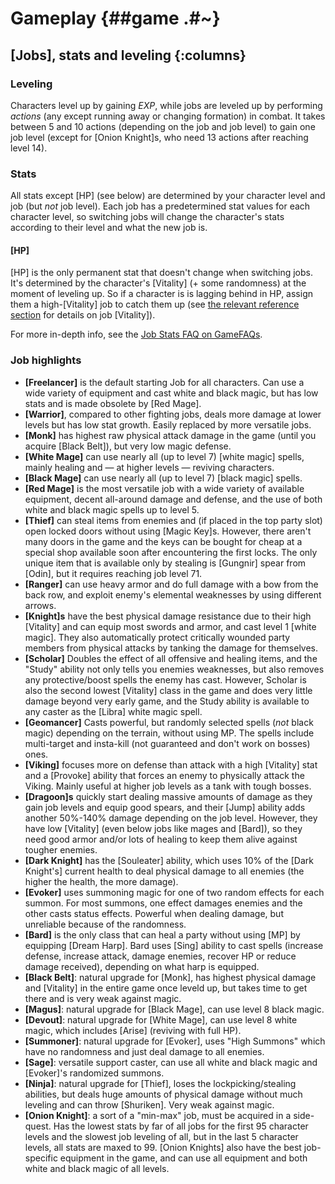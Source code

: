 # Gameplay {##game .#~}

## [Jobs], stats and leveling {:columns}

### Leveling
Characters level up by gaining *EXP*, while jobs are leveled up by performing *actions* (any except running away or changing formation) in combat. It takes between 5 and 10 actions (depending on the job and job level) to gain one job level (except for [Onion Knight]s, who need 13 actions after reaching level 14).

### Stats
All stats except [HP] (see below) are determined by your character level and job (but *not* job level). Each job has a predetermined stat values for each character level, so switching jobs will change the character's stats according to their level and what the new job is.

#### [HP]
[HP] is the only permanent stat that doesn't change when switching jobs. It's determined by the character's [Vitality] (+ some randomness) at the moment of leveling up. So if a character is is lagging behind in HP, assign them a high-[Vitality] job to catch them up (see [the relevant reference section](job_vitality) for details on job [Vitality]).

For more in-depth info, see the [Job Stats FAQ on GameFAQs](https://gamefaqs.gamespot.com/ds/924897-final-fantasy-iii/faqs/46045).

### Job highlights
* **[Freelancer]** is the default starting Job for all characters. Can use a wide variety of equipment and cast white and black magic, but has low stats and is made obsolete by [Red Mage].
* **[Warrior]**, compared to other fighting jobs, deals more damage at lower levels but has low stat growth. Easily replaced by more versatile jobs.
* **[Monk]** has highest raw physical attack damage in the game (until you acquire [Black Belt]), but very low magic defense.
* **[White Mage]** can use nearly all (up to level 7) [white magic] spells, mainly healing and — at higher levels — reviving characters.
* **[Black Mage]** can use nearly all (up to level 7) [black magic] spells.
* **[Red Mage]** is the most versatile job with a wide variety of available equipment, decent all-around damage and defense, and the use of both white and black magic spells up to level 5.
* **[Thief]** can steal items from enemies and (if placed in the top party slot) open locked doors without using [Magic Key]s. However, there aren't many doors in the game and the keys can be bought for cheap at a special shop available soon after encountering the first locks. The only unique item that is available only by stealing is [Gungnir] spear from [Odin], but it requires reaching job level 71.
* **[Ranger]** can use heavy armor and do full damage with a bow from the back row, and exploit enemy's elemental weaknesses by using different arrows.
* **[Knight]s** have the best physical damage resistance due to their high [Vitality] and can equip most swords and armor, and cast level 1 [white magic]. They also automatically protect critically wounded party members from physical attacks by tanking the damage for themselves.
* **[Scholar]** Doubles the effect of all offensive and healing items, and the "Study" ability not only tells you enemies weaknesses, but also removes any protective/boost spells the enemy has cast. However, Scholar is also the second lowest [Vitality] class in the game and does very little damage beyond very early game, and the Study ability is available to any caster as the [Libra] white magic spell.
* **[Geomancer]** Casts powerful, but randomly selected spells (*not* black magic) depending on the terrain, without using MP. The spells include multi-target and insta-kill (not guaranteed and don't work on bosses) ones.
* **[Viking]** focuses more on defense than attack with a high [Vitality] stat and a [Provoke] ability that forces an enemy to physically attack the Viking. Mainly useful at higher job levels as a tank with tough bosses.
* **[Dragoon]s** quickly start dealing massive amounts of damage as they gain job levels and equip good spears, and their [Jump] ability adds another 50%-140% damage depending on the job level. However, they have low [Vitality] (even below jobs like mages and [Bard]), so they need good armor and/or lots of healing to keep them alive against tougher enemies.
* **[Dark Knight]** has the [Souleater] ability, which uses 10% of the [Dark Knight's] current health to deal physical damage to all enemies (the higher the health, the more damage).
* **[Evoker]** uses summoning magic for one of two random effects for each summon. For most summons, one effect damages enemies and the other casts status effects. Powerful when dealing damage, but unreliable because of the randomness.
* **[Bard]** is the only class that can heal a party without using [MP] by equipping [Dream Harp]. Bard uses [Sing] ability to cast spells (increase defense, increase attack, damage enemies, recover HP or reduce damage received), depending on what harp is equipped.
* **[Black Belt]**: natural upgrade for [Monk], has highest physical damage and [Vitality] in the entire game once leveld up, but takes time to get there and is very weak against magic.
* **[Magus]**: natural upgrade for [Black Mage], can use level 8 black magic.
* **[Devout]**: natural upgrade for [White Mage], can use level 8 white magic, which includes [Arise] (reviving with full HP).
* **[Summoner]**: natural upgrade for [Evoker], uses "High Summons" which have no randomness and just deal damage to all enemies.
* **[Sage]**: versatile support caster, can use all white and black magic and [Evoker]'s randomized summons.
* **[Ninja]**: natural upgrade for [Thief], loses the lockpicking/stealing abilities, but deals huge amounts of physical damage without much leveling and can throw [Shuriken]. Very weak against magic.
* **[Onion Knight]**: a sort of a "min-max" job, must be acquired in a side-quest. Has the lowest stats by far of all jobs for the first 95 character levels and the slowest job leveling of all, but in the last 5 character levels, all stats are maxed to 99. [Onion Knights] also have the best job-specific equipment in the game, and can use all equipment and both white and black magic of all levels.